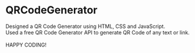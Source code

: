 # QRCodeGenerator
Designed a QR Code Generator using HTML, CSS and JavaScript.
<br>
Used a free QR Code Generator API to generate QR Code of any text or link.
<br>
<br>
HAPPY CODING!